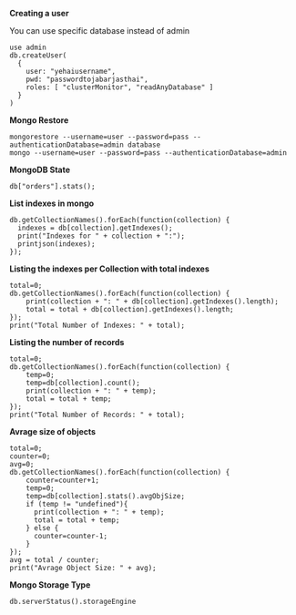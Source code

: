 __Creating a user__

You can use specific database instead of admin

    use admin
    db.createUser(
      {
        user: "yehaiusername",
        pwd: "passwordtojabarjasthai",
        roles: [ "clusterMonitor", "readAnyDatabase" ]
      }
    )

__Mongo Restore__
    
    mongorestore --username=user --password=pass --authenticationDatabase=admin database
    mongo --username=user --password=pass --authenticationDatabase=admin 


__MongoDB State__

    db["orders"].stats();

__List indexes in mongo__

    db.getCollectionNames().forEach(function(collection) {
      indexes = db[collection].getIndexes();
      print("Indexes for " + collection + ":");
      printjson(indexes);
    });

__Listing the indexes per Collection with total indexes__

    total=0;
    db.getCollectionNames().forEach(function(collection) {
        print(collection + ": " + db[collection].getIndexes().length);
        total = total + db[collection].getIndexes().length;
    });
    print("Total Number of Indexes: " + total);


__Listing the number of records__

    total=0;
    db.getCollectionNames().forEach(function(collection) {
        temp=0;
        temp=db[collection].count();
        print(collection + ": " + temp);
        total = total + temp;
    });
    print("Total Number of Records: " + total);


__Avrage size of objects__

    total=0;
    counter=0;
    avg=0;
    db.getCollectionNames().forEach(function(collection) {
        counter=counter+1;
        temp=0;
        temp=db[collection].stats().avgObjSize;
        if (temp != "undefined"){
          print(collection + ": " + temp);
          total = total + temp;    
        } else {
          counter=counter-1;
        }
    });
    avg = total / counter;
    print("Avrage Object Size: " + avg);


__Mongo Storage Type__

    db.serverStatus().storageEngine